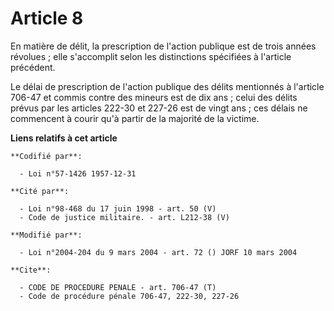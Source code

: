 # Article 8

En matière de délit, la prescription de l'action publique est de trois années révolues ; elle s'accomplit selon les
distinctions spécifiées à l'article précédent.

Le délai de prescription de l'action publique des délits mentionnés à l'article 706-47 et commis contre des mineurs est de
dix ans ; celui des délits prévus par les articles 222-30 et 227-26 est de vingt ans ; ces délais ne commencent à courir qu'à
partir de la majorité de la victime.

**Liens relatifs à cet article**

	**Codifié par**:

	  - Loi n°57-1426 1957-12-31

	**Cité par**:

	  - Loi n°98-468 du 17 juin 1998 - art. 50 (V)
	  - Code de justice militaire. - art. L212-38 (V)

	**Modifié par**:

	  - Loi n°2004-204 du 9 mars 2004 - art. 72 () JORF 10 mars 2004

	**Cite**:

	  - CODE DE PROCEDURE PENALE - art. 706-47 (T)
	  - Code de procédure pénale 706-47, 222-30, 227-26
